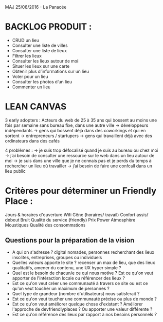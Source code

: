 MAJ 25/08/2016 - La Panacée

# BACKLOG PRODUIT :

- CRUD un lieu
- Consulter une liste de villes
- Consulter une liste de lieux
- Filtrer les lieux
- Consulter les lieux autour de moi
- Situer les lieux sur une carte
- Obtenir plus d’informations sur un lieu
- Voter pour un lieu
- Consulter les photos d’un lieu
- Commenter un lieu

# LEAN CANVAS

3 early adopters :
Acteurs du web de 25 à 35 ans qui bossent au moins une fois par semaine sans bureau fixe, dans une autre ville
-> développeurs indépendants
-> gens qui bossent déjà dans des coworkings et qui en sortent
-> entrepreneurs / startupers
-> gens qui travaillent déjà avec des ordinateurs dans des cafés

4 problèmes :
-> je suis trop défocalisé quand je suis au bureau ou chez moi
-> j’ai besoin de consulter une ressource sur le web dans un lieu autour de moi
-> je suis dans une ville que je ne connais pas et je perds du temps à rechercher un lieu où travailler
-> j’ai besoin de faire une confcall dans un lieu public

# Critères pour déterminer un Friendly Place :
Jours & horaires d'ouverture
Wifi
Gêne (horaires/ travail)
Confort assis/ debout
Bruit
Qualité du service (friendly)
Prix
Power
Atmosphère
Moustiques
Qualité des consommations

## Questions pour la préparation de la vision 

* A qui on s'adresse ? digital nomades, personnes recherchant des lieux insolites, entreprises, groupes ou individuels 
* Quelles valeurs apporte le site ? recenser un max de lieu, que des lieux qualitatifs, amener du contenu, une UX hyper simple ?
* Quel est le besoin de chacun/e ce qui nous motive ? Est ce qu'on veut apporter de l'intéraction locale ou référencer des lieux ?
* Est ce qu'on veut créer une communauté à travers ce site ou est ce qu'on veut toucher un maximum de personnes ?
* Quel type de grandeur (nombre d'utilisateurs) nous satisferait ?
* Est ce qu'on veut toucher une communauté précise ou plus de monde ?
* Est ce qu'on veut améliorer quelque chose d'existant ? Améliorer l'approche de devfriendlyplaces ? Ou apporter une valeur différente ?
* Est ce qu'on référence des lieux par rapport à nos besoins personnels ?
